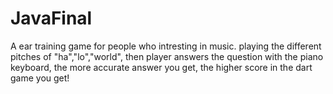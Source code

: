 # JavaFinal
A ear training game for people who intresting in music.
playing the different pitches of "ha","lo","world", 
then player answers the question with the piano keyboard,
the more accurate answer you get, the higher score in the dart game you get!
